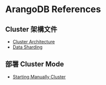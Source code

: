 # ArangoDB References

## Cluster 架構文件
 - [Cluster Architecture](https://www.arangodb.com/docs/stable/architecture-deployment-modes-cluster-architecture.html)
 - [Data Sharding](https://www.arangodb.com/docs/stable/architecture-deployment-modes-cluster-sharding.html)

## 部署 Cluster Mode
 - [Starting Manually Cluster](https://www.arangodb.com/docs/stable/deployment-cluster-manual-start.html)